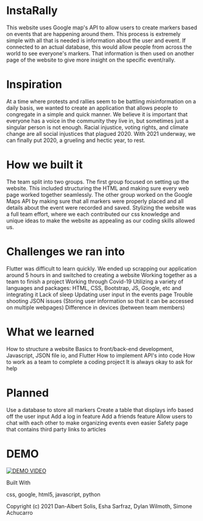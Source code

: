 # InstaRally
 This website uses Google map's API to allow users to create markers based on events that are happening around them. This process is extremely simple with all that is needed is information about the user and event. If connected to an actual database, this would allow people from across the world to see everyone's markers. That information is then used on another page of the website to give more insight on the specific event/rally.

# Inspiration

At a time where protests and rallies seem to be battling misinformation on a daily basis, we wanted to create an application that allows people to congregate in a simple and quick manner. We believe it is important that everyone has a voice in the community they live in, but sometimes just a singular person is not enough. Racial injustice, voting rights, and climate change are all social injustices that plagued 2020. With 2021 underway, we can finally put 2020, a grueling and hectic year, to rest. 
# How we built it

The team split into two groups. The first group focused on setting up the website. This included structuring the HTML and making sure every web page worked together seamlessly. The other group worked on the Google Maps API by making sure that all markers were properly placed and all details about the event were recorded and saved. Stylizing the website was a full team effort, where we each contributed our css knowledge and unique ideas to make the website as appealing as our coding skills allowed us.

# Challenges we ran into

Flutter was difficult to learn quickly.
We ended up scrapping our application around 5 hours in and switched to creating a website
Working together as a team to finish a project
Working through Covid-19
Utilizing a variety of languages and packages: HTML, CSS, Bootstrap, JS, Google, etc and integrating it
Lack of sleep
Updating user input in the events page
Trouble shooting JSON issues (Storing user information so that it can be accessed on multiple webpages)
Difference in devices (between team members)


# What we learned

How to structure a website
Basics to front/back-end development, Javascript, JSON file io, and Flutter
How to implement API's into code
How to work as a team to complete a coding project
It is always okay to ask for help

# Planned

Use a database to store all markers
Create a table that displays info based off the user input
Add a log in feature
Add a friends feature
Allow users to chat with each other to make organizing events even easier
Safety page that contains third party links to articles

# DEMO
[![DEMO VIDEO](https://img.youtube.com/vi/Pvr6w7lPC7I/0.jpg)](https://www.youtube.com/watch?v=Pvr6w7lPC7I)


Built With

css, google, html5, javascript, python

Copyright (c) 2021 Dan-Albert Solis, Esha Sarfraz, Dylan Wilmoth, Simone Achucarro
 
